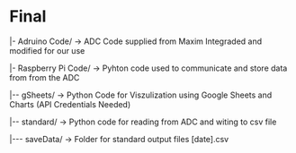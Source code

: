# Final

|- Adruino Code/ -> ADC Code supplied from Maxim Integraded and modified for our use

|- Raspberry Pi Code/ -> Pyhton code used to communicate and store data from from the ADC

|-- gSheets/ -> Python Code for Viszulization using Google Sheets and Charts (API Credentials Needed)

|-- standard/ -> Python code for reading from ADC and witing to csv file

|--- saveData/ -> Folder for standard output files [date].csv
